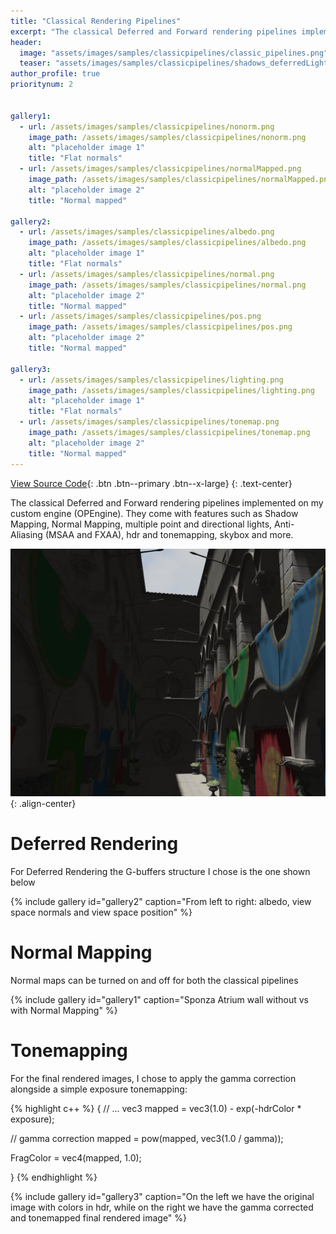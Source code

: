 ```yaml
---
title: "Classical Rendering Pipelines"
excerpt: "The classical Deferred and Forward rendering pipelines implemented on my custom engine (OPEngine). They come with features such as Shadow Mapping, Normal Mapping, multiple point and directional lights, Anti-Aliasing (MSAA and FXAA), hdr and tonemapping, skybox..."
header:
  image: "assets/images/samples/classicpipelines/classic_pipelines.png"
  teaser: "assets/images/samples/classicpipelines/shadows_deferredLights_cropped.png"
author_profile: true
prioritynum: 2


gallery1:
  - url: /assets/images/samples/classicpipelines/nonorm.png
    image_path: /assets/images/samples/classicpipelines/nonorm.png
    alt: "placeholder image 1"
    title: "Flat normals"
  - url: /assets/images/samples/classicpipelines/normalMapped.png
    image_path: /assets/images/samples/classicpipelines/normalMapped.png
    alt: "placeholder image 2"
    title: "Normal mapped"

gallery2:
  - url: /assets/images/samples/classicpipelines/albedo.png
    image_path: /assets/images/samples/classicpipelines/albedo.png
    alt: "placeholder image 1"
    title: "Flat normals"
  - url: /assets/images/samples/classicpipelines/normal.png
    image_path: /assets/images/samples/classicpipelines/normal.png
    alt: "placeholder image 2"
    title: "Normal mapped"
  - url: /assets/images/samples/classicpipelines/pos.png
    image_path: /assets/images/samples/classicpipelines/pos.png
    alt: "placeholder image 2"
    title: "Normal mapped"

gallery3:
  - url: /assets/images/samples/classicpipelines/lighting.png
    image_path: /assets/images/samples/classicpipelines/lighting.png
    alt: "placeholder image 1"
    title: "Flat normals"
  - url: /assets/images/samples/classicpipelines/tonemap.png
    image_path: /assets/images/samples/classicpipelines/tonemap.png
    alt: "placeholder image 2"
    title: "Normal mapped"
---
```


[View Source Code](https://github.com/Otaviopeixoto1/OPEngine/tree/main/src/render/Classical){: .btn .btn--primary .btn--x-large}
{: .text-center}

<p>The classical Deferred and Forward rendering pipelines implemented on my custom engine (OPEngine). They come with features such as Shadow Mapping, Normal Mapping, multiple point and directional lights, Anti-Aliasing (MSAA and FXAA), hdr and tonemapping, skybox and more.</p>



![image-center]( /assets/images/samples/classicpipelines/renderForward.png){: .align-center}


# Deferred Rendering
<p> For Deferred Rendering the G-buffers structure I chose is the one shown below</p>
{% include gallery id="gallery2" caption="From left to right: albedo, view space normals and view space position" %}

# Normal Mapping
<p>Normal maps can be turned on and off for both the classical pipelines</p>
{% include gallery id="gallery1" caption="Sponza Atrium wall without vs with Normal Mapping" %}

# Tonemapping
<p>For the final rendered images, I chose to apply the gamma correction alongside a simple exposure tonemapping: </p>
{% highlight c++ %}
{
  // ...
  vec3 mapped = vec3(1.0) - exp(-hdrColor * exposure);

  // gamma correction 
  mapped = pow(mapped, vec3(1.0 / gamma));

  FragColor = vec4(mapped, 1.0);

}
{% endhighlight %}


{% include gallery id="gallery3" caption="On the left we have the original image with colors in hdr, while on the right we have the gamma corrected and tonemapped final rendered image" %}

